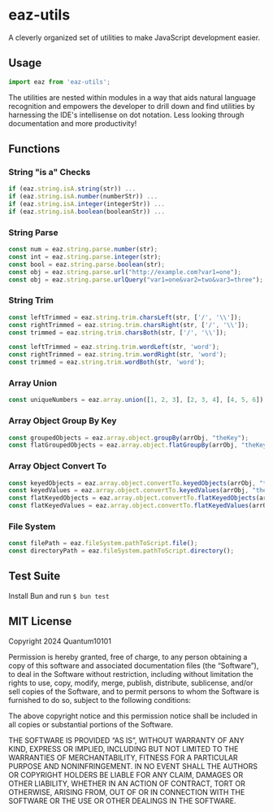 # eaz-utils

A cleverly organized set of utilities to make JavaScript development easier.

## Usage

```js
import eaz from 'eaz-utils';
```

The utilities are nested within modules in a way that aids natural language recognition and empowers the developer to drill down and find utilities by harnessing the IDE's intellisense on dot notation. Less looking through documentation and more productivity!

## Functions

### String "is a" Checks

```js
if (eaz.string.isA.string(str)) ...
if (eaz.string.isA.number(numberStr)) ...
if (eaz.string.isA.integer(integerStr)) ...
if (eaz.string.isA.boolean(booleanStr)) ...
```

### String Parse

```js
const num = eaz.string.parse.number(str);
const int = eaz.string.parse.integer(str);
const bool = eaz.string.parse.boolean(str);
const obj = eaz.string.parse.url("http://example.com?var1=one");
const obj = eaz.string.parse.urlQuery("var1=one&var2=two&var3=three");
```

### String Trim

```js
const leftTrimmed = eaz.string.trim.charsLeft(str, ['/', '\\']);
const rightTrimmed = eaz.string.trim.charsRight(str, ['/', '\\']);
const trimmed = eaz.string.trim.charsBoth(str, ['/', '\\']);

const leftTrimmed = eaz.string.trim.wordLeft(str, 'word');
const rightTrimmed = eaz.string.trim.wordRight(str, 'word');
const trimmed = eaz.string.trim.wordBoth(str, 'word');
```

### Array Union

```js
const uniqueNumbers = eaz.array.union([1, 2, 3], [2, 3, 4], [4, 5, 6]);
```

### Array Object Group By Key

```js
const groupedObjects = eaz.array.object.groupBy(arrObj, "theKey");
const flatGroupedObjects = eaz.array.object.flatGroupBy(arrObj, "theKey");
```

### Array Object Convert To

```js
const keyedObjects = eaz.array.object.convertTo.keyedObjects(arrObj, "theKey");
const keyedValues = eaz.array.object.convertTo.keyedValues(arrObj, "theKey", "theValue");
const flatKeyedObjects = eaz.array.object.convertTo.flatKeyedObjects(arrObj, "theKey");
const flatKeyedValues = eaz.array.object.convertTo.flatKeyedValues(arrObj, "theKey", "theValue");
```

### File System

```js
const filePath = eaz.fileSystem.pathToScript.file();
const directoryPath = eaz.fileSystem.pathToScript.directory();
```

## Test Suite

Install Bun and run `$ bun test`

## MIT License

Copyright 2024 Quantum10101

Permission is hereby granted, free of charge, to any person obtaining a copy of this software and associated documentation files (the “Software”), to deal in the Software without restriction, including without limitation the rights to use, copy, modify, merge, publish, distribute, sublicense, and/or sell copies of the Software, and to permit persons to whom the Software is furnished to do so, subject to the following conditions:

The above copyright notice and this permission notice shall be included in all copies or substantial portions of the Software.

THE SOFTWARE IS PROVIDED “AS IS”, WITHOUT WARRANTY OF ANY KIND, EXPRESS OR IMPLIED, INCLUDING BUT NOT LIMITED TO THE WARRANTIES OF MERCHANTABILITY, FITNESS FOR A PARTICULAR PURPOSE AND NONINFRINGEMENT. IN NO EVENT SHALL THE AUTHORS OR COPYRIGHT HOLDERS BE LIABLE FOR ANY CLAIM, DAMAGES OR OTHER LIABILITY, WHETHER IN AN ACTION OF CONTRACT, TORT OR OTHERWISE, ARISING FROM, OUT OF OR IN CONNECTION WITH THE SOFTWARE OR THE USE OR OTHER DEALINGS IN THE SOFTWARE.
